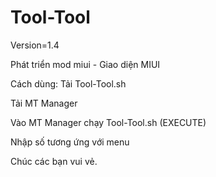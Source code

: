 # Tool-Tool

Version=1.4

Phát triển mod miui - Giao diện MIUI 

Cách dùng: Tải Tool-Tool.sh

Tải MT Manager

Vào MT Manager chạy Tool-Tool.sh (EXECUTE)

Nhập số tương ứng với menu

Chúc các bạn vui vẻ.
